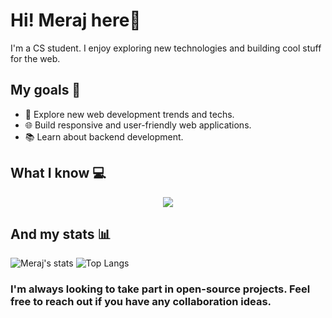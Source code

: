 # Hi! Meraj here👋

I'm a CS student. I  enjoy exploring new technologies and building cool stuff for the web.

## My goals 🚀

- 🔭 Explore new web development trends and techs.
- 🌐 Build responsive and user-friendly web applications.
- 📚 Learn about backend development.

## What I know 💻 

<p align="center">
  <a href="https://skillicons.dev">
    <img src="https://skillicons.dev/icons?i=python,javascript,html,css,django,nodejs,express,react,git,docker,vscode,neovim,mongodb,postgresql" />
  </a>
</p>
 
## And my stats 📊

<p align="center">
  
![Meraj's stats](https://github-readme-stats.vercel.app/api?username=iameraj&show_icons=true&theme=gruvbox&line_height=27)
![Top Langs](https://github-readme-stats.vercel.app/api/top-langs/?username=iameraj&hide=c&theme=gruvbox&langs_count=5)

</p>




### I'm always looking to take part in open-source projects. Feel free to reach out if you have any collaboration ideas.
